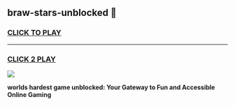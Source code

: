 
## braw-stars-unblocked 👋
<h3>
<a href="https://premium.freeplayer.one?title=braw-stars-unblocked&ref=14F">CLICK TO PLAY</a></h3>
<hr>

<h3>
<a href="https://premium.freeplayer.one?title=braw-stars-unblocked&ref=14F">CLICK 2 PLAY</a>
  
</h3>

<a href="https://premium.freeplayer.one?title=braw-stars-unblocked&ref=12F/"><img src="https://clearcache.store/games.png"></a>


**worlds hardest game unblocked: Your Gateway to Fun and Accessible Online Gaming**
